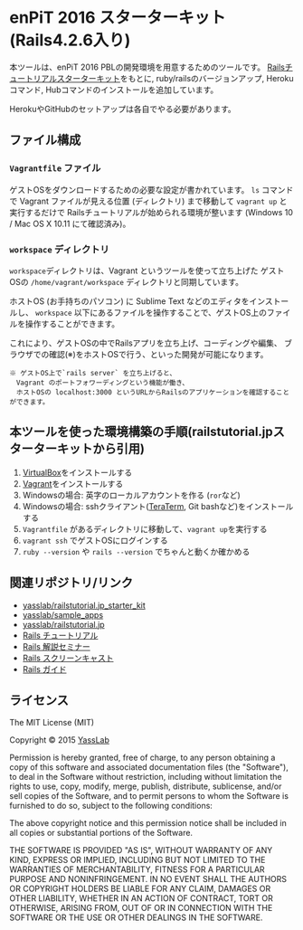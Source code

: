 # enPiT 2016 スターターキット (Rails4.2.6入り)

本ツールは、enPiT 2016 PBLの開発環境を用意するためのツールです。
[Railsチュートリアルスターターキット](https://github.com/yasslab/railstutorial.jp_starter_kit)をもとに, ruby/railsのバージョンアップ, Herokuコマンド, Hubコマンドのインストールを追加しています。

HerokuやGitHubのセットアップは各自でやる必要があります。

## ファイル構成

### `Vagrantfile` ファイル

ゲストOSをダウンロードするための必要な設定が書かれています。
`ls` コマンドで Vagrant ファイルが見える位置 (ディレクトリ) まで移動して `vagrant up` と実行するだけで
Railsチュートリアルが始められる環境が整います (Windows 10 / Mac OS X 10.11 にて確認済み)。

### `workspace` ディレクトリ

`workspace`ディレクトリは、Vagrant というツールを使って立ち上げた
ゲストOSの `/home/vagrant/workspace` ディレクトリと同期しています。

ホストOS (お手持ちのパソコン) に Sublime Text などのエディタをインストールし、
`workspace` 以下にあるファイルを操作することで、ゲストOS上のファイルを操作することができます。

これにより、ゲストOSの中でRailsアプリを立ち上げ、コーディングや編集、
ブラウザでの確認(※)をホストOSで行う、といった開発が可能になります。

```
※ ゲストOS上で`rails server` を立ち上げると、
　Vagrant のポートフォワーディングという機能が働き、
　ホストOSの localhost:3000 というURLからRailsのアプリケーションを確認することができます。
```

## 本ツールを使った環境構築の手順(railstutorial.jpスターターキットから引用)

1. [VirtualBox](http://www.oracle.com/technetwork/server-storage/virtualbox/downloads/index.html?ssSourceSiteId=otnjp)をインストールする
2. [Vagrant](https://www.vagrantup.com/downloads.html)をインストールする
3. Windowsの場合: 英字のローカルアカウントを作る (`ror`など)
4. Windowsの場合: sshクライアント([TeraTerm](http://ttssh2.sourceforge.jp/), Git bashなど)をインストールする
5. `Vagrantfile` があるディレクトリに移動して、`vagrant up`を実行する
6. `vagrant ssh` でゲストOSにログインする
7. `ruby --version` や `rails --version` でちゃんと動くか確かめる

## 関連リポジトリ/リンク
- [yasslab/railstutorial.jp_starter_kit](https://github.com/yasslab/railstutorial.jp_starter_kit)
- [yasslab/sample_apps](https://github.com/yasslab/sample_apps)
- [yasslab/railstutorial.jp](https://github.com/yasslab/railstutorial.jp)
- [Rails チュートリアル](http://railstutorial.jp)
- [Rails 解説セミナー](http://railstutorial.jp/seminars)
- [Rails スクリーンキャスト](http://railstutorial.jp/screencasts)
- [Rails ガイド](http://railsguides.jp)


## ライセンス
The MIT License (MIT)

Copyright &copy; 2015 [YassLab](http://yasslab.jp)

Permission is hereby granted, free of charge, to any person obtaining a copy
of this software and associated documentation files (the "Software"), to deal
in the Software without restriction, including without limitation the rights
to use, copy, modify, merge, publish, distribute, sublicense, and/or sell
copies of the Software, and to permit persons to whom the Software is
furnished to do so, subject to the following conditions:

The above copyright notice and this permission notice shall be included in all
copies or substantial portions of the Software.

THE SOFTWARE IS PROVIDED "AS IS", WITHOUT WARRANTY OF ANY KIND, EXPRESS OR
IMPLIED, INCLUDING BUT NOT LIMITED TO THE WARRANTIES OF MERCHANTABILITY,
FITNESS FOR A PARTICULAR PURPOSE AND NONINFRINGEMENT. IN NO EVENT SHALL THE
AUTHORS OR COPYRIGHT HOLDERS BE LIABLE FOR ANY CLAIM, DAMAGES OR OTHER
LIABILITY, WHETHER IN AN ACTION OF CONTRACT, TORT OR OTHERWISE, ARISING FROM,
OUT OF OR IN CONNECTION WITH THE SOFTWARE OR THE USE OR OTHER DEALINGS IN THE
SOFTWARE.
